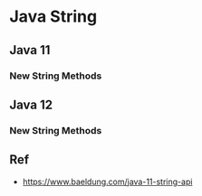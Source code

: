 # Java String

## Java 11

### New String Methods

## Java 12

### New String Methods

## Ref
* https://www.baeldung.com/java-11-string-api
